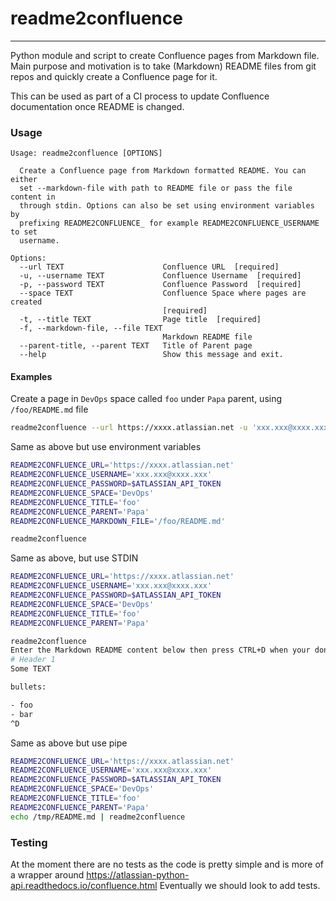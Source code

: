 # readme2confluence
---

Python module and script to create Confluence pages from Markdown file.
Main purpose and motivation is to take (Markdown) README files from git repos
and quickly create a Confluence page for it.

This can be used as part of a CI process to update Confluence documentation once README
is changed.

### Usage
```
Usage: readme2confluence [OPTIONS]

  Create a Confluence page from Markdown formatted README. You can either
  set --markdown-file with path to README file or pass the file content in
  through stdin. Options can also be set using environment variables by
  prefixing README2CONFLUENCE_ for example README2CONFLUENCE_USERNAME to set
  username.

Options:
  --url TEXT                      Confluence URL  [required]
  -u, --username TEXT             Confluence Username  [required]
  -p, --password TEXT             Confluence Password  [required]
  --space TEXT                    Confluence Space where pages are created
                                  [required]
  -t, --title TEXT                Page title  [required]
  -f, --markdown-file, --file TEXT
                                  Markdown README file
  --parent-title, --parent TEXT   Title of Parent page
  --help                          Show this message and exit.
```

#### Examples
Create a page in `DevOps` space called `foo` under `Papa` parent, using `/foo/README.md` file

```bash
readme2confluence --url https://xxxx.atlassian.net -u 'xxx.xxx@xxxx.xxx' -p $ATLASSIAN_API_TOKEN --space DevOps -t foo --parent "Papa" -f /foo/README.md
```

Same as above but use environment variables
```bash
README2CONFLUENCE_URL='https://xxxx.atlassian.net'
README2CONFLUENCE_USERNAME='xxx.xxx@xxxx.xxx'
README2CONFLUENCE_PASSWORD=$ATLASSIAN_API_TOKEN
README2CONFLUENCE_SPACE='DevOps'
README2CONFLUENCE_TITLE='foo'
README2CONFLUENCE_PARENT='Papa'
README2CONFLUENCE_MARKDOWN_FILE='/foo/README.md'

readme2confluence
```

Same as above, but use STDIN

```bash
README2CONFLUENCE_URL='https://xxxx.atlassian.net'
README2CONFLUENCE_USERNAME='xxx.xxx@xxxx.xxx'
README2CONFLUENCE_PASSWORD=$ATLASSIAN_API_TOKEN
README2CONFLUENCE_SPACE='DevOps'
README2CONFLUENCE_TITLE='foo'
README2CONFLUENCE_PARENT='Papa'

readme2confluence
Enter the Markdown README content below then press CTRL+D when your done
# Header 1
Some TEXT

bullets:

- foo
- bar
^D
```

Same as above but use pipe

```bash
README2CONFLUENCE_URL='https://xxxx.atlassian.net'
README2CONFLUENCE_USERNAME='xxx.xxx@xxxx.xxx'
README2CONFLUENCE_PASSWORD=$ATLASSIAN_API_TOKEN
README2CONFLUENCE_SPACE='DevOps'
README2CONFLUENCE_TITLE='foo'
README2CONFLUENCE_PARENT='Papa'
echo /tmp/README.md | readme2confluence
```

### Testing

At the moment there are no tests as the code is pretty simple and is more of a wrapper around https://atlassian-python-api.readthedocs.io/confluence.html
Eventually we should look to add tests.
